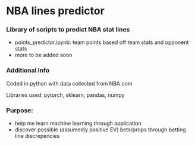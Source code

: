 # NBA lines predictor

### Library of scripts to predict NBA stat lines
- points_predictor.ipynb: team points based off team stats and opponent stats
- more to be added soon

### Additional Info
Coded in python with data collected from NBA.com


Libraries used: pytorch, sklearn, pandas, numpy


### Purpose: 
- help me learn machine learning through application
- discover possible (assumedly positive EV) bets/props through betting line discrepencies
